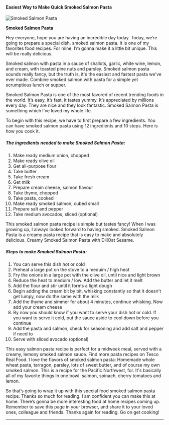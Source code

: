             

#### Easiest Way to Make Quick Smoked Salmon Pasta

![Smoked Salmon Pasta](https://img-global.cpcdn.com/recipes/f2dfe230f58ef614/751x532cq70/smoked-salmon-pasta-recipe-main-photo.jpg)

**Smoked Salmon Pasta**

Hey everyone, hope you are having an incredible day today. Today, we’re going to prepare a special dish, smoked salmon pasta. It is one of my favorites food recipes. For mine, I’m gonna make it a little bit unique. This will be really delicious.

Smoked salmon with pasta in a sauce of shallots, garlic, white wine, lemon, and cream, with toasted pine nuts and parsley. Smoked salmon pasta sounds really fancy, but the truth is, it's the easiest and fastest pasta we've ever made. Combine smoked salmon with pasta for a simple yet scrumptious lunch or supper.

Smoked Salmon Pasta is one of the most favored of recent trending foods in the world. It’s easy, it’s fast, it tastes yummy. It’s appreciated by millions every day. They are nice and they look fantastic. Smoked Salmon Pasta is something which I’ve loved my whole life.

To begin with this recipe, we have to first prepare a few ingredients. You can have smoked salmon pasta using 12 ingredients and 10 steps. Here is how you cook it.

##### The ingredients needed to make Smoked Salmon Pasta:

1.  Make ready medium onion, chopped
2.  Make ready olive oil
3.  Get all-purpose flour
4.  Take butter
5.  Take fresh cream
6.  Get milk
7.  Prepare cream cheese, salmon flavour
8.  Take thyme, chopped
9.  Take pasta, cooked
10.  Make ready smoked salmon, cubed small
11.  Prepare salt and pepper
12.  Take medium avocados, sliced (optional)

This smoked salmon pasta recipe is simple but tastes fancy! When I was growing up, I always looked forward to having smoked. Smoked Salmon Pasta is a creamy pasta recipe that is easy to make and absolutely delicious. Creamy Smoked Salmon Pasta with DillOat Sesame.

##### Steps to make Smoked Salmon Pasta:

1.  You can serve this dish hot or cold
2.  Preheat a large pot on the stove to a meduim / high heat
3.  Fry the onions in a large pot with the olive oil, until nice and light brown
4.  Reduce the heat to meduim / low. Add the butter and let it melt
5.  Add the flour and stir until it forms a light dough
6.  Begin adding the cream bit by bit, whisking constantly so that it doesn't get lumpy, now do the same with the milk
7.  Add the thyme and simmer for about 4 minutes, continue whisking. Now add your cream cheese
8.  By now you should know if you want to serve your dish hot or cold. If you want to serve it cold, put the sauce aside to cool down before you continue
9.  Add the pasta and salmon, check for seasoning and add salt and pepper if need to
10.  Serve with sliced avocado (optional)

This easy salmon pasta recipe is perfect for a midweek meal, served with a creamy, lemony smoked salmon sauce. Find more pasta recipes on Tesco Real Food. I love the flavors of smoked salmon pasta: Homemade whole wheat pasta, tarragon, parsley, lots of sweet butter, and of course my own smoked salmon. This is a recipe for the Pacific Northwest, for. It's basically all of my favorite things In one bowl: salmon, spinach, cherry tomatoes and lemon.

So that’s going to wrap it up with this special food smoked salmon pasta recipe. Thanks so much for reading. I am confident you can make this at home. There’s gonna be more interesting food at home recipes coming up. Remember to save this page in your browser, and share it to your loved ones, colleague and friends. Thanks again for reading. Go on get cooking!

* * *